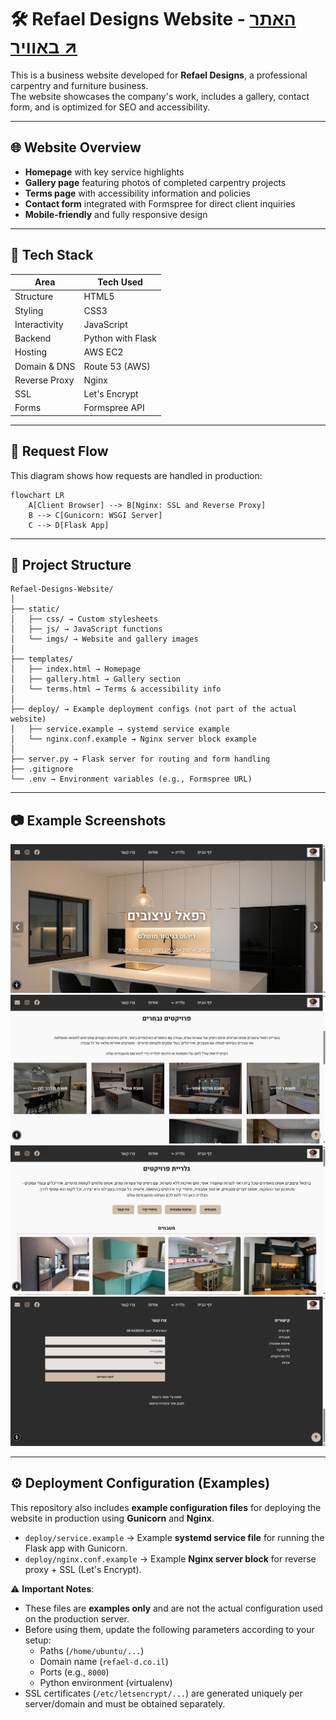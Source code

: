 # 🛠️ Refael Designs Website - [**האתר באוויר ↗**](https://refael-d.co.il)

This is a business website developed for **Refael Designs**, a professional carpentry and furniture business.  
The website showcases the company's work, includes a gallery, contact form, and is optimized for SEO and accessibility.

---

## 🌐 Website Overview

- **Homepage** with key service highlights
- **Gallery page** featuring photos of completed carpentry projects
- **Terms page** with accessibility information and policies
- **Contact form** integrated with Formspree for direct client inquiries
- **Mobile-friendly** and fully responsive design

---

## 🧱 Tech Stack

| Area            | Tech Used                               |
|-----------------|-----------------------------------------|
| Structure       | HTML5                                   |
| Styling         | CSS3    |
| Interactivity   | JavaScript                              |
| Backend         | Python with Flask                       |
| Hosting         | AWS EC2                                 |
| Domain & DNS    | Route 53 (AWS)                          |
| Reverse Proxy   | Nginx                                   |
| SSL             | Let's Encrypt                           |
| Forms           | Formspree API                           |

---

## 🔄 Request Flow

This diagram shows how requests are handled in production:

```mermaid
flowchart LR
    A[Client Browser] --> B[Nginx: SSL and Reverse Proxy]
    B --> C[Gunicorn: WSGI Server]
    C --> D[Flask App]
```

---

## 📂 Project Structure
```
Refael-Designs-Website/
│
├── static/
│   ├── css/ → Custom stylesheets
│   ├── js/ → JavaScript functions
│   └── imgs/ → Website and gallery images
│
├── templates/
│   ├── index.html → Homepage
│   ├── gallery.html → Gallery section
│   └── terms.html → Terms & accessibility info
│
├── deploy/ → Example deployment configs (not part of the actual website)
│   ├── service.example → systemd service example
│   └── nginx.conf.example → Nginx server block example
│
├── server.py → Flask server for routing and form handling
├── .gitignore
└── .env → Environment variables (e.g., Formspree URL)
```
---

## 📷 Example Screenshots
![Home-Page Screenshot](static/imgs/website-v2%20screenshots/homepage.png)
![Home-Page Gallery Screenshot](static/imgs/website-v2%20screenshots/home-gallery.png)
![Gallery-Page Screenshot](static/imgs/website-v2%20screenshots/gallery.png)
![Contact-Form Screenshot](static/imgs/website-v2%20screenshots/contact.png)

---

## ⚙️ Deployment Configuration (Examples)

This repository also includes **example configuration files** for deploying the website in production using **Gunicorn** and **Nginx**.

- `deploy/service.example` → Example **systemd service file** for running the Flask app with Gunicorn.  
- `deploy/nginx.conf.example` → Example **Nginx server block** for reverse proxy + SSL (Let's Encrypt).  

⚠️ **Important Notes**:  
- These files are **examples only** and are not the actual configuration used on the production server.  
- Before using them, update the following parameters according to your setup:  
  - Paths (`/home/ubuntu/...`)  
  - Domain name (`refael-d.co.il`)  
  - Ports (e.g., `8000`)  
  - Python environment (virtualenv)  
- SSL certificates (`/etc/letsencrypt/...`) are generated uniquely per server/domain and must be obtained separately.
